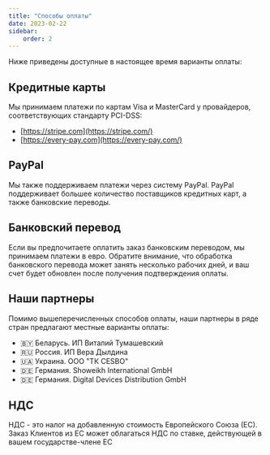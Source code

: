 ```yaml
---
title: "Способы оплаты"
date: 2023-02-22
sidebar:
    order: 2
---
```


Ниже приведены доступные в настоящее время варианты оплаты:

## Кредитные карты[](/ru/misc/articles/terms-and-conditions/payment-methods#credit-cards)

Мы принимаем платежи по картам Visa и MasterCard у провайдеров, соответствующих стандарту PCI-DSS:

- [https://stripe.com](https://stripe.com/)
- [https://every-pay.com](https://every-pay.com/)

## PayPal[](/ru/misc/articles/terms-and-conditions/payment-methods#paypal)

Мы также поддерживаем платежи через систему PayPal. PayPal поддерживает большее количество поставщиков кредитных карт, а также банковские переводы.

## Банковский перевод[](/ru/misc/articles/terms-and-conditions/payment-methods#bank-transfer)

Если вы предпочитаете оплатить заказ банковским переводом, мы принимаем платежи в евро. Обратите внимание, что обработка банковского перевода может занять несколько рабочих дней, и ваш счет будет обновлен после получения подтверждения оплаты.

## Наши партнеры[](/ru/misc/articles/terms-and-conditions/payment-methods#our-partners)

Помимо вышеперечисленных способов оплаты, наши партнеры в ряде стран предлагают местные варианты оплаты:

- 🇧🇾 Беларусь. ИП Виталий Тумашевский
- 🇷🇺 Россия. ИП Вера Дылдина
- 🇺🇦 Украина. ООО "ТК CESBO"
- 🇩🇪 Германия. Showeikh International GmbH
- 🇩🇪 Германия. Digital Devices Distribution GmbH

## НДС[](/ru/misc/articles/terms-and-conditions/payment-methods#vat)

НДС - это налог на добавленную стоимость Европейского Союза (ЕС). Заказ Клиентов из ЕС может облагаться НДС по ставке, действующей в вашем государстве-члене ЕС
